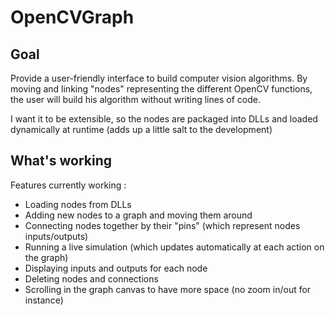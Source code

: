 # OpenCVGraph
## Goal
Provide a user-friendly interface to build computer vision algorithms.
By moving and linking "nodes" representing the different OpenCV functions, the user will build his algorithm without writing lines of code.

I want it to be extensible, so the nodes are packaged into DLLs and loaded dynamically at runtime (adds up a little salt to the development)
## What's working
Features currently working :
* Loading nodes from DLLs
* Adding new nodes to a graph and moving them around
* Connecting nodes together by their "pins" (which represent nodes inputs/outputs)
* Running a live simulation (which updates automatically at each action on the graph)
* Displaying inputs and outputs for each node
* Deleting nodes and connections
* Scrolling in the graph canvas to have more space (no zoom in/out for instance)
